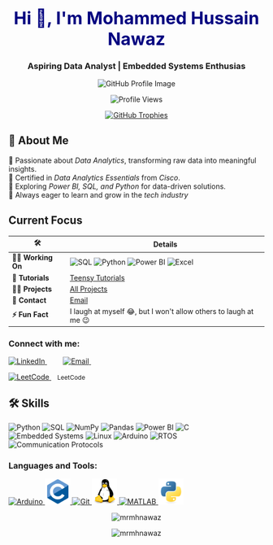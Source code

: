 <h1 align="center" style="font-size: 34px; color: #000080;">Hi 👋, I'm Mohammed Hussain Nawaz</h1>
<h3 align="center">Aspiring Data Analyst | Embedded Systems Enthusias</h3>
<p align="center">
  <img src="https://images.playground.com/88983e3f47da41e990498e442f748ab1.jpeg" alt="GitHub Profile Image" width="450" height="260" />
</p>



<p align="center">
  <img src="https://komarev.com/ghpvc/?username=mrmhnawaz&label=Profile%20Views&color=0e75b6&style=for-the-badge" alt="Profile Views" />
</p>

<p align="center">
  <a href="https://github.com/ryo-ma/github-profile-trophy">
    <img src="https://github-profile-trophy.vercel.app/?username=mrmhnawaz&theme=onedark&column=3&margin-w=15&margin-h=15&no-frame=true" alt="GitHub Trophies" style="width: 40%;" />
  </a>
</p>

## 🚀 About Me  

🔹 Passionate about *Data Analytics*, transforming raw data into meaningful insights.  
🔹 Certified in *Data Analytics Essentials* from *Cisco*.  
🔹 Exploring *Power BI, SQL, and Python* for data-driven solutions.  
🔹 Always eager to learn and grow in the *tech industry*

## Current Focus

| 🛠️ | Details |
|---|---|
| **🔭💫 Working On** | ![SQL](https://img.shields.io/badge/SQL-4479A1?style=for-the-badge&logo=postgresql&logoColor=white)  ![Python](https://img.shields.io/badge/Python-3776AB?style=for-the-badge&logo=python&logoColor=white)  ![Power BI](https://img.shields.io/badge/Power_BI-F2C811?style=for-the-badge&logo=powerbi&logoColor=black)  ![Excel](https://img.shields.io/badge/Excel-217346?style=for-the-badge&logo=microsoft-excel&logoColor=white) |
| **🧐 Tutorials** | [Teensy Tutorials](https://github.com/mrmhnawaz/Teensy-4.0-NXP-i.MX-RT1062-Tutorials) |
| **👨‍💻 Projects** | [All Projects](https://github.com/mrmhnawaz) |
| **📨 Contact** | [Email](mailto:mdhussainnawaz19@gmail.com) |
| **⚡ Fun Fact** | I laugh at myself 😂, but I won't allow others to laugh at me 😉 |



<h3 align="left">Connect with me:</h3>
<p align="left">
  <a href="https://linkedin.com/in/mohammed-hussain-nawaz-7a972b1b8" target="_blank" rel="noopener noreferrer">
    <img src="https://img.icons8.com/color/48/000000/linkedin.png" alt="LinkedIn" width="45" height="40"/>
  </a>&nbsp;&nbsp;
  <span style="font-size: 14px;"> </span>&nbsp;&nbsp;&nbsp;&nbsp;
  
  <a href="mailto:mdhussainnawaz19@gmail.com" target="_blank" rel="noopener noreferrer">
    <img src="https://img.icons8.com/fluent/48/000000/gmail.png" alt="Email" width="35" height="40"/>
  </a>&nbsp;&nbsp;
  <span style="font-size: 14px;"> </span>
</p>

<p align="left">
  <a href="https://leetcode.com/u/mhnawaz/" target="_blank" rel="noopener noreferrer">
    <img src="https://raw.githubusercontent.com/rahuldkjain/github-profile-readme-generator/master/src/images/icons/Social/leet-code.svg" alt="LeetCode" width="40" height="40"/>
  </a>&nbsp;&nbsp;
  <span style="font-size: 12px;">LeetCode</span>
</p>


## 🛠️ Skills

![Python](https://img.shields.io/badge/Python-3776AB?style=for-the-badge&logo=python&logoColor=white)
![SQL](https://img.shields.io/badge/SQL-4479A1?style=for-the-badge&logo=postgresql&logoColor=white)
![NumPy](https://img.shields.io/badge/NumPy-013243?style=for-the-badge&logo=numpy&logoColor=white)
![Pandas](https://img.shields.io/badge/Pandas-150458?style=for-the-badge&logo=pandas&logoColor=white)
![Power BI](https://img.shields.io/badge/Power_BI-F2C811?style=for-the-badge&logo=powerbi&logoColor=black)
![C](https://img.shields.io/badge/C-A8B9CC?style=for-the-badge&logo=c&logoColor=white)   
![Embedded Systems](https://img.shields.io/badge/Embedded_Systems-0078D4?style=for-the-badge&logo=embedded&logoColor=white)
![Linux](https://img.shields.io/badge/Linux-FCC624?style=for-the-badge&logo=linux&logoColor=white)
![Arduino](https://img.shields.io/badge/Arduino-00979D?style=for-the-badge&logo=arduino&logoColor=white)
![RTOS](https://img.shields.io/badge/RTOS-00599C?style=for-the-badge&logo=linux&logoColor=white)
![Communication Protocols](https://img.shields.io/badge/Communication_Protocols-FF4500?style=for-the-badge)

<h3 align="left">Languages and Tools:</h3>
<p align="left">
  <a href="https://www.arduino.cc/" target="_blank" rel="noreferrer">
    <img src="https://cdn.worldvectorlogo.com/logos/arduino-1.svg" alt="Arduino" width="50" height="50" />
  </a>
  <a href="https://www.cprogramming.com/" target="_blank" rel="noreferrer">
    <img src="https://raw.githubusercontent.com/devicons/devicon/master/icons/c/c-original.svg" alt="C" width="50" height="50" />
  </a>
  <a href="https://git-scm.com/" target="_blank" rel="noreferrer">
    <img src="https://www.vectorlogo.zone/logos/git-scm/git-scm-icon.svg" alt="Git" width="50" height="50" />
  </a>
  <a href="https://www.linux.org/" target="_blank" rel="noreferrer">
    <img src="https://raw.githubusercontent.com/devicons/devicon/master/icons/linux/linux-original.svg" alt="Linux" width="50" height="50" />
  </a>
  <a href="https://www.mathworks.com/" target="_blank" rel="noreferrer">
    <img src="https://upload.wikimedia.org/wikipedia/commons/2/21/Matlab_Logo.png" alt="MATLAB" width="50" height="50" />
  </a>
  <a href="https://www.python.org" target="_blank" rel="noreferrer">
    <img src="https://raw.githubusercontent.com/devicons/devicon/master/icons/python/python-original.svg" alt="Python" width="50" height="50" />
  </a>
</p>

<p align="center">
  <img src="https://github-readme-stats.vercel.app/api/top-langs?username=mrmhnawaz&show_icons=true&locale=en&layout=compact&theme=dark" alt="mrmhnawaz" />
</p>

<p align="center">
  <img src="https://github-readme-stats.vercel.app/api?username=mrmhnawaz&show_icons=true&locale=en&theme=dark" alt="mrmhnawaz" />
</p>
